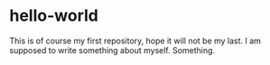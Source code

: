 # hello-world
This is of course my first repository, hope it will not be my last.
I am supposed to write something about myself.
Something.
